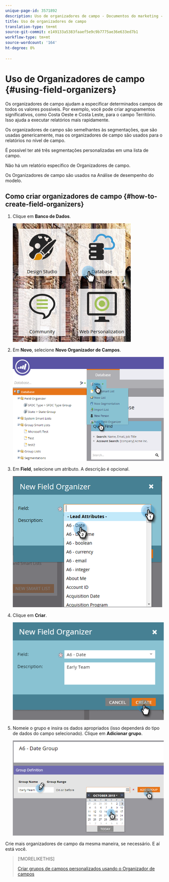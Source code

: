 ```yaml
---
unique-page-id: 3571892
description: Uso de organizadores de campo - Documentos do marketing - Documentação do produto
title: Uso de organizadores de campo
translation-type: tm+mt
source-git-commit: e149133a5383faaef5e9c9b7775ae36e633ed7b1
workflow-type: tm+mt
source-wordcount: '164'
ht-degree: 0%

---
```



# Uso de Organizadores de campo {#using-field-organizers}

Os organizadores de campo ajudam a especificar determinados campos de todos os valores possíveis. Por exemplo, você pode criar agrupamentos significativos, como Costa Oeste e Costa Leste, para o campo Território. Isso ajuda a executar relatórios mais rapidamente.

Os organizadores de campo são semelhantes às segmentações, que são usadas genericamente, mas os organizadores de campo são usados para o relatórios no nível de campo.

É possível ter até três segmentações personalizadas em uma lista de campo.

Não há um relatório específico de Organizadores de campo.

Os Organizadores de campo são usados na Análise de desempenho do modelo.

## Como criar organizadores de campo {#how-to-create-field-organizers}

1. Clique em **Banco de Dados**.

   ![](assets/db.png)

1. Em **Novo**, selecione **Novo Organizador de Campos**.

   ![](assets/two-1.png)

1. Em **Field**, selecione um atributo. A descrição é opcional.

   ![](assets/three-1.png)

1. Clique em **Criar**.

   ![](assets/image2015-9-3-16-3a36-3a31.png)

1. Nomeie o grupo e insira os dados apropriados (isso dependerá do tipo de dados do campo selecionado). Clique em **Adicionar grupo**.

   ![](assets/image2015-9-3-16-3a40-3a45.png)

Crie mais organizadores de campo da mesma maneira, se necessário. E aí está você.

>[!MORELIKETHIS]
>
>[Criar grupos de campos personalizados usando o Organizador de campos](/help/marketo/product-docs/reporting/revenue-cycle-analytics/revenue-tools/field-organizers/create-custom-field-groups-using-the-field-organizer.md)
